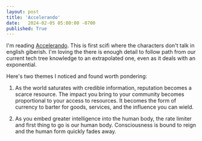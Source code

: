 ```yaml
---
layout: post
title: 'Accelerando'
date:   2024-02-05 05:00:00 -0700
published: True 
---
```


I'm reading [Accelerando](https://en.wikipedia.org/wiki/Accelerando). This is first scifi where the characters don't talk in english giberish. I'm loving the there is enough detail to follow path from our current tech tree knowledge to an extrapolated one, even as it deals with an exponential. 

Here's two themes I noticed and found worth pondering:

1. As the world saturates with credible information, reputation becomes a scarce resource. The impact you bring to your community becomes proportional to your access to resources. It becomes the form of currency to barter for goods, services, and the influence you can wield.

2. As you embed greater intelligence into the human body, the rate limiter and first thing to go is our human body. Consciousness is bound to reign and the human form quickly fades away. 
